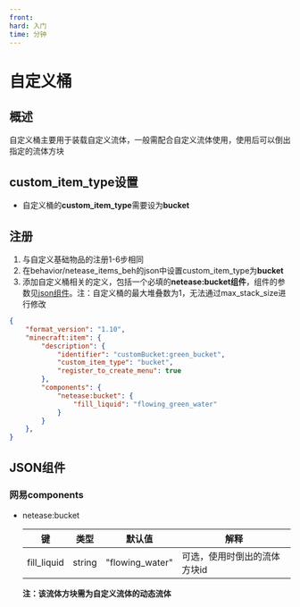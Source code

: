 ```yaml
---
front: 
hard: 入门
time: 分钟
---
```


# 自定义桶

## 概述

自定义桶主要用于装载自定义流体，一般需配合自定义流体使用，使用后可以倒出指定的流体方块



## custom_item_type设置

- 自定义桶的**custom_item_type**需要设为**bucket**



## 注册

1. 与自定义基础物品的注册1-6步相同
2. 在behavior/netease_items_beh的json中设置custom_item_type为**bucket**
3. 添加自定义桶相关的定义，包括一个必填的**netease:bucket组件**，组件的参数见[json组件](#json组件)。注：自定义桶的最大堆叠数为1，无法通过max_stack_size进行修改



```json
{
    "format_version": "1.10",
    "minecraft:item": {
        "description": {
            "identifier": "customBucket:green_bucket",
            "custom_item_type": "bucket",
            "register_to_create_menu": true
        },
        "components": {
            "netease:bucket": {
                "fill_liquid": "flowing_green_water"
            }
        }
    },
}
```



## JSON组件

### 网易components

* netease:bucket

  | 键          | 类型   | 默认值          | 解释                         |
  | ----------- | ------ | --------------- | ---------------------------- |
  | fill_liquid | string | "flowing_water" | 可选，使用时倒出的流体方块id |

  **注：该流体方块需为自定义流体的动态流体**
